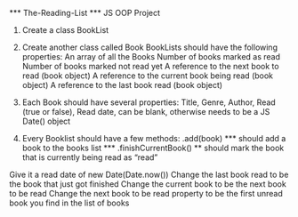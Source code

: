 *** The-Reading-List ***
JS OOP Project


1. Create a class BookList

2. Create another class called Book
  BookLists should have the following properties:
  An array of all the Books
  Number of books marked as read
  Number of books marked not read yet
  A reference to the next book to read (book object)
  A reference to the current book being read (book object)
  A reference to the last book read (book object)

3. Each Book should have several properties:
    Title,
   Genre, Author, Read (true or false), Read date, can be blank, otherwise needs to be a JS Date() object

5. Every Booklist should have a few methods:
   .add(book) *** should add a book to the books list *** .finishCurrentBook() ** should mark the book that is currently being read as “read”

Give it a read date of new Date(Date.now())
Change the last book read to be the book that just got finished
Change the current book to be the next book to be read
Change the next book to be read property to be the first unread book you find in the list of books
